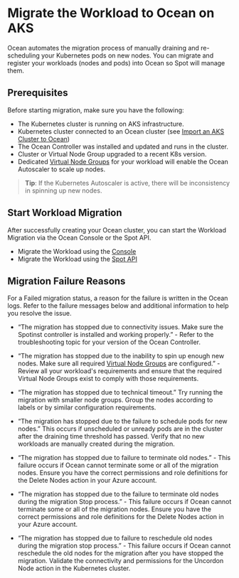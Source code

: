 <meta name=“robots” content=“noindex”>

#  Migrate the Workload to Ocean on AKS

Ocean automates the migration process of manually draining and re-scheduling your Kubernetes pods on new nodes. You can migrate and register your workloads (nodes and pods) into Ocean so Spot will manage them.

##  Prerequisites

Before starting migration, make sure you have the following:

*  The Kubernetes cluster is running on AKS infrastructure.
*  Kubernetes cluster connected to an Ocean cluster (see [Import an AKS Cluster to Ocean](https://docs.spot.io/ocean/getting-started/aks/?id=import-an-aks-cluster-to-ocean))
*  The Ocean Controller was installed and updated and runs in the cluster.
*  Cluster or Virtual Node Group upgraded to a recent K8s version.
*  Dedicated [Virtual Node Groups](https://docs.spot.io/ocean/features/vngs/?id=virtual-node-groups) for your workload will enable the Ocean Autoscaler to scale up nodes.

>**Tip**: If the Kubernetes Autoscaler is active, there will be inconsistency in spinning up new nodes.

##  Start Workload Migration

After successfully creating your Ocean cluster, you can start the Workload Migration via the Ocean Console or the Spot API.

*  Migrate the Workload using the [Console](https://docs.spot.io/ocean/tutorials/migrate-workload-aks-ui?id=migrate-aks-workload-using-the-console)
*  Migrate the Workload using the [Spot API](https://docs.spot.io/ocean/tutorials/migrate-workload-aks-api?id=migrate-aks-workload-using-the-spot-api)
 
##  Migration Failure Reasons

For a Failed migration status, a reason for the failure is written in the Ocean logs. 
Refer to the failure messages below and additional information to help you resolve the issue.

*  “The migration has stopped due to connectivity issues. Make sure the Spotinst controller is installed and working properly.” - Refer to the troubleshooting topic for your version of the Ocean Controller.

*  “The migration has stopped due to the inability to spin up enough new nodes. Make sure all required [Virtual Node Groups](https://docs.spot.io/ocean/features/vngs/) are configured.” - Review all your workload's requirements and ensure that the required Virtual Node Groups exist to comply with those requirements.

*  “The migration has stopped due to technical timeout.” Try running the migration with smaller node groups. Group the nodes according to labels or by similar configuration requirements.

*  “The migration has stopped due to the failure to schedule pods for new nodes.” This occurs if unscheduled or unready pods are in the cluster after the draining time threshold has passed. Verify that no new workloads are manually created during the migration.

*  “The migration has stopped due to failure to terminate old nodes.” - This failure occurs if Ocean cannot terminate some or all of the migration nodes. Ensure you have the correct permissions and role definitions for the Delete Nodes action in your Azure account.

*  “The migration has stopped due to the failure to terminate old nodes during the migration Stop process.”  - This failure occurs if Ocean cannot terminate some or all of the migration nodes. Ensure you have the correct permissions and role definitions for the Delete Nodes action in your Azure account.

*  “The migration has stopped due to failure to reschedule old nodes during the migration stop process.” - This failure occurs if Ocean cannot reschedule the old nodes for the migration after you have stopped the migration. Validate the connectivity and permissions for the Uncordon Node action in the Kubernetes cluster.
